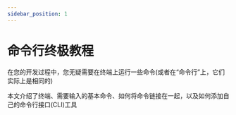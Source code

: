 ```yaml
---
sidebar_position: 1
---
```


# 命令行终极教程

在您的开发过程中，您无疑需要在终端上运行一些命令(或者在“命令行”上，它们实际上是相同的)

本文介绍了终端、需要输入的基本命令、如何将命令链接在一起，以及如何添加自己的命令行接口(CLI)工具